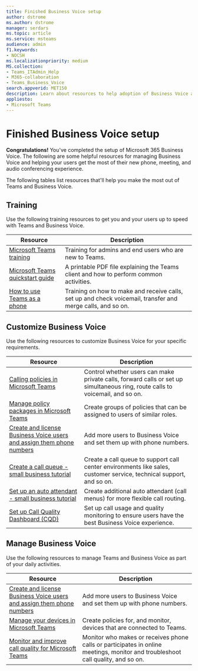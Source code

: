 ```yaml
---
title: Finished Business Voice setup
author: dstrome 
ms.author: dstrome
manager: serdars
ms.topic: article
ms.service: msteams
audience: admin
f1.keywords:
- NOCSH
ms.localizationpriority: medium
MS.collection: 
- Teams_ITAdmin_Help
- M365-collaboration
- Teams_Business_Voice
search.appverid: MET150
description: Learn about resources to help adoption of Business Voice after setup is complete.
appliesto: 
- Microsoft Teams
---
```


# Finished Business Voice setup

**Congratulations!** You've completed the setup of Microsoft 365 Business Voice. The following are some helpful resources for managing Business Voice and helping your users get the most of their new phone, meeting, and audio conferencing experience.

The following tables list resources that'll help you make the most out of Teams and Business Voice.

## Training

Use the following training resources to get you and your users up to speed with Teams and Business Voice.

|Resource  |Description  |
|---------|---------|
| [Microsoft Teams training](../training-microsoft-teams-landing-page.md)    | Training for admins and end users who are new to Teams.        |
| [Microsoft Teams quickstart guide](https://download.microsoft.com/download/D/9/F/D9FE8B9E-22F5-47BF-A1AB-09539C41FCD0/Teams%20QS.pdf)    | A printable PDF file explaining the Teams client and how to perform common activities.        |
| [How to use Teams as a phone](https://support.microsoft.com/office/meetings-and-calls-d92432d5-dd0f-4d17-8f69-06096b6b48a8?ad=US#ID0EAABAAA=Calls)    | Training on how to make and receive calls, set up and check voicemail, transfer and merge calls, and so on.        |

## Customize Business Voice

Use the following resources to customize Business Voice for your specific requirements.

| Resource | Description  |
|---------|---------|
| [Calling policies in Microsoft Teams](set-up-policies.md)    | Control whether users can make private calls, forward calls or set up simultaneous ring, route calls to voicemail, and so on.        |
| [Manage policy packages in Microsoft Teams](policy-packages.md)    | Create groups of policies that can be assigned to users of similar roles.        |
| [Create and license Business Voice users and assign them phone numbers](create-users.md)    | Add more users to Business Voice and set them up with phone numbers.        |
| [Create a call queue - small business tutorial](create-a-phone-system-call-queue-smb.md)    | Create a call queue to support call center environments like sales, customer service, technical support, and so on.        |
| [Set up an auto attendant - small business tutorial](create-a-phone-system-auto-attendant-smb.md)   | Create additional auto attendant (call menus) for more flexible call routing.        |
| [Set up Call Quality Dashboard (CQD)](analytics-dashboard.md)| Set up call usage and quality monitoring to ensure users have the best Business Voice experience.|

## Manage Business Voice

Use the following resources to manage Teams and Business Voice as part of your daily activities.

|Resource  |Description  |
|---------|---------|
| [Create and license Business Voice users and assign them phone numbers](create-users.md)    | Add more users to Business Voice and set them up with phone numbers.         |
| [Manage your devices in Microsoft Teams](manage-devices.md)    | Create policies for, and monitor, devices that are connected to Teams.        |
| [Monitor and improve call quality for Microsoft Teams](monitor-quality.md)    | Monitor who makes or receives phone calls or participates in online meetings, monitor and troubleshoot call quality, and so on.        |
